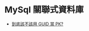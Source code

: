 # MySql 關聯式資料庫

* [到底該不該用 GUID 當 PK?](https://dotblogs.com.tw/regionbbs/2019/11/24/guid-as-key-in-database)
